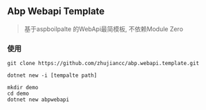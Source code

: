 ## Abp Webapi Template 

>基于aspboilpalte 的WebApi最简模板, 不依赖Module Zero

### 使用
```
git clone https://github.com/zhujiancc/abp.webapi.template.git 

dotnet new -i [tempalte path]

mkdir demo
cd demo
dotnet new abpwebapi

```